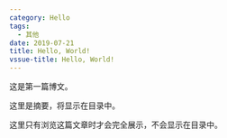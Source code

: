 ```yaml
---
category: Hello
tags:
  - 其他
date: 2019-07-21
title: Hello, World!
vssue-title: Hello, World!
---
```


这是第一篇博文。

这里是摘要，将显示在目录中。

<!-- more -->

这里只有浏览这篇文章时才会完全展示，不会显示在目录中。
